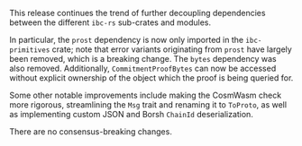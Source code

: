 This release continues the trend of further decoupling dependencies between the different `ibc-rs`
sub-crates and modules. 

In particular, the `prost` dependency is now only imported in the `ibc-primitives`
crate; note that error variants originating from `prost` have largely been removed, which is a breaking
change. The `bytes` dependency was also removed. Additionally, `CommitmentProofBytes` can now be 
accessed without explicit ownership of the object which the proof is being queried for. 

Some other notable improvements include making the CosmWasm check more rigorous, streamlining the 
`Msg` trait and renaming it to `ToProto`, as well as implementing custom JSON and Borsh `ChainId`
deserialization. 

There are no consensus-breaking changes.
